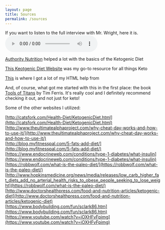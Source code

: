 ```yaml
---
layout: page
title: Sources
permalink: /sources
---
```


If you want to listen to the full interview with Mr. Wright, here it is.
![](mrwrightinterview.mp3)


[Authority Nutrition](https://authoritynutrition.com/ketogenic-diet-101/) helped a lot with the basics of the Ketogenic Diet

[This Keotgenic Diet Website](http://www.ketogenic-diet-resource.com/ketogenic-diet-plan.html) was my go-to resource for all things Keto

[This](https://www.w3schools.com/html/) is where I got a lot of my HTML help from

And, of course, what got me started with this in the first place: the book [Tools of Titans](https://www.amazon.com/Tools-Titans-Billionaires-World-Class-Performers/dp/1328683788) by Tim Ferris. It's really cool and I definitely recommend checking it out, and not just for keto!  




Some of the other websites I utilized:  

[http://catsfork.com/Health-Diet/KetogenicDiet.html](http://catsfork.com/Health-Diet/KetogenicDiet.html)  
[http://www.theultimatealphaproject.com/why-cheat-day-works-and-how-to-use-it/](http://www.theultimatealphaproject.com/why-cheat-day-works-and-how-to-use-it/)  
[http://blog.myfitnesspal.com/5-fats-add-diet/](http://blog.myfitnesspal.com/5-fats-add-diet/)  
[https://www.endocrineweb.com/conditions/type-1-diabetes/what-insulin](https://www.endocrineweb.com/conditions/type-1-diabetes/what-insulin)  
[https://robbwolf.com/what-is-the-paleo-diet/](https://robbwolf.com/what-is-the-paleo-diet/)    
[http://www.hopkinsmedicine.org/news/media/releases/low_carb_higher_fat_diets_add_no_arterial_health_risks_to_obese_people_seeking_to_lose_weight](https://robbwolf.com/what-is-the-paleo-diet/)  
[http://www.doctorshealthpress.com/food-and-nutrition-articles/ketogenic-diet](http://www.doctorshealthpress.com/food-and-nutrition-articles/ketogenic-diet)  
[https://www.bodybuilding.com/fun/sclark86.htm](https://www.bodybuilding.com/fun/sclark86.htm)  
[https://www.youtube.com/watch?v=iOXHFvFpimg](https://www.youtube.com/watch?v=iOXHFvFpimg)  
